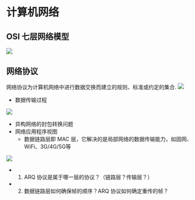 # 计算机网络

## OSI 七层网络模型
<img src="../img/osi.png">


## 网络协议

网络协议为计算机网络中进行数据交换而建立的规则、标准或约定的集合.
<img src="../img/protocol.png">
+ 数据传输过程
<img src="../img/network_transfer.png">

+ 异构网络的封包转换问题
+ 网络应用程序视图
    - 数据链路层即 MAC 层，它解决的是局部网络的数据传输能力，如固网、WiFi、3G/4G/5G等
<img src="../img/network_platform.png">


- 1. ARQ 协议是属于哪一层的协议？（链路层？传输层？）
- 2. 数据链路层如何确保帧的顺序？ARQ 协议如何确定重传的帧？